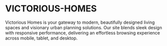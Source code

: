 # VICTORIOUS-HOMES
Victorious Homes is your gateway to modern, beautifully designed living spaces and visionary urban planning solutions. Our site blends sleek design with responsive performance, delivering an effortless browsing experience across mobile, tablet, and desktop. 
